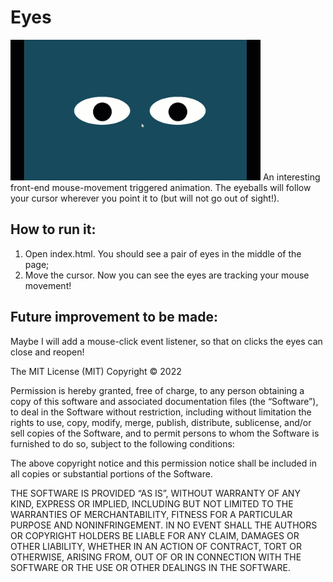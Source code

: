 # Eyes
<img src="eyes.gif" width=400 />
An interesting front-end mouse-movement triggered animation. The eyeballs will follow your cursor wherever you point it to (but will not go out of sight!).

## How to run it:
1. Open index.html. You should see a pair of eyes in the middle of the page;
2. Move the cursor. Now you can see the eyes are tracking your mouse movement!

## Future improvement to be made:
Maybe I will add a mouse-click event listener, so that on clicks the eyes can close and reopen!

The MIT License (MIT)
Copyright © 2022 <copyright holders>

Permission is hereby granted, free of charge, to any person obtaining a copy of this software and associated documentation files (the “Software”), to deal in the Software without restriction, including without limitation the rights to use, copy, modify, merge, publish, distribute, sublicense, and/or sell copies of the Software, and to permit persons to whom the Software is furnished to do so, subject to the following conditions:

The above copyright notice and this permission notice shall be included in all copies or substantial portions of the Software.

THE SOFTWARE IS PROVIDED “AS IS”, WITHOUT WARRANTY OF ANY KIND, EXPRESS OR IMPLIED, INCLUDING BUT NOT LIMITED TO THE WARRANTIES OF MERCHANTABILITY, FITNESS FOR A PARTICULAR PURPOSE AND NONINFRINGEMENT. IN NO EVENT SHALL THE AUTHORS OR COPYRIGHT HOLDERS BE LIABLE FOR ANY CLAIM, DAMAGES OR OTHER LIABILITY, WHETHER IN AN ACTION OF CONTRACT, TORT OR OTHERWISE, ARISING FROM, OUT OF OR IN CONNECTION WITH THE SOFTWARE OR THE USE OR OTHER DEALINGS IN THE SOFTWARE.
